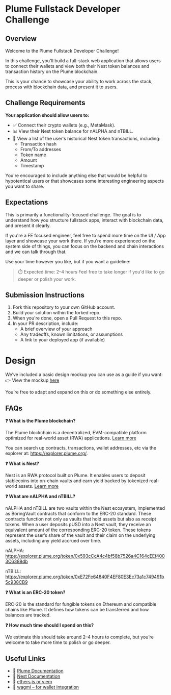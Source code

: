 # Plume Fullstack Developer Challenge

## Overview

Welcome to the Plume Fullstack Developer Challenge!

In this challenge, you'll build a full-stack web application that allows users to connect their wallets and view both their Nest token balances and transaction history on the Plume blockchain.

This is your chance to showcase your ability to work across the stack, process with blockchain data, and present it to users.

## Challenge Requirements

**Your application should allow users to:**
- ✅ Connect their crypto wallets (e.g., MetaMask).
- 📊 View their Nest token balance for nALPHA and nTBILL.
- 🧾 View a list of the user's historical Nest token transactions, including:
  - Transaction hash
  - From/To addresses
  - Token name
  - Amount
  - Timestamp
 
You're encouraged to include anything else that would be helpful to hypotentical users or that showcases some interesting engineering aspects you want to share.

## Expectations

This is primarily a functionality-focused challenge. The goal is to understand how you structure fullstack apps, interact with blockchain data, and present it clearly.

If you're a FE focused engineer, feel free to spend more time on the UI / App layer and showcase your work there.  If you're more experienced on the system side of things, you can focus on the backend and chain interactions and we can talk through that.

Use your time however you like, but if you want a guideline:

> ⏱️ Expected time: 2–4 hours
> Feel free to take longer if you'd like to go deeper or polish your work.

## Submission Instructions
1. Fork this repository to your own GitHub account.
2. Build your solution within the forked repo.
3. When you're done, open a Pull Request to this repo.
4. In your PR description, include:
   - A brief overview of your approach
   - Any tradeoffs, known limitations, or assumptions
   - A link to your deployed app (if available)

# Design
We’ve included a basic design mockup you can use as a guide if you want:
👉 View the mockup [here](https://www.figma.com/design/oBoNbs3O3j7zazji3w0V9c/Nest-Lite?node-id=0-1&t=nF8fMDHfINHWt95s-1)

You’re free to adapt and expand on this or do something else entirely.

## FAQs

**❓ What is the Plume blockchain?**

The Plume blockchain is a decentralized, EVM-compatible platform optimized for real-world asset (RWA) applications. [Learn more](https://docs.plume.org/)

You can search up contracts, transactions, wallet addresses, etc via the explorer at: https://explorer.plume.org/.

**❓ What is Nest?**

Nest is an RWA protocol built on Plume. It enables users to deposit stablecoins into on-chain vaults and earn yield backed by tokenized real-world assets. [Learn more](https://docs.nest.credit/)

**❓ What are nALPHA and nTBILL?**

nALPHA and nTBILL are two vaults within the Nest ecosystem, implemented as BoringVault contracts that conform to the ERC-20 standard. These contracts function not only as vaults that hold assets but also as receipt tokens. When a user deposits pUSD into a Nest vault, they receive an equivalent amount of the corresponding ERC-20 token. These tokens represent the user’s share of the vault and their claim on the underlying assets, including any yield accrued over time.

nALPHA: https://explorer.plume.org/token/0x593cCcA4c4bf58b7526a4C164cEEf4003C6388db

nTBILL: https://explorer.plume.org/token/0xE72Fe64840F4EF80E3Ec73a1c749491b5c938CB9

**❓ What is an ERC-20 token?**

ERC-20 is the standard for fungible tokens on Ethereum and compatible chains like Plume. It defines how tokens can be transferred and how balances are tracked.

**❓ How much time should I spend on this?**

We estimate this should take around 2–4 hours to complete, but you’re welcome to take more time to polish or go deeper.

## Useful Links

- 🔗 [Plume Documentation](https://docs.plume.org/plume)
- 🔗 [Nest Documentation](https://docs.nest.credit/)
- 🔗 [ethers.js or viem](https://github.com/wevm/viem)
- 🔗 [wagmi – for wallet integration](https://wagmi.sh/)
